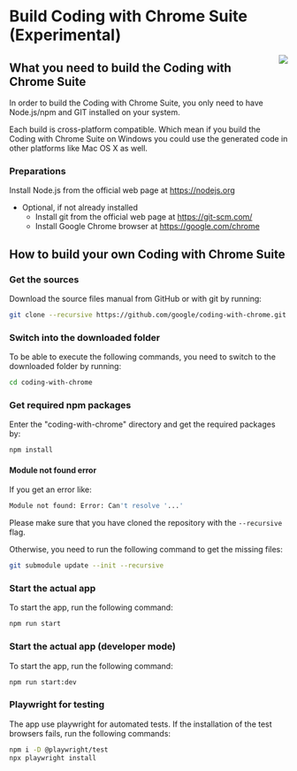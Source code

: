 # Build Coding with Chrome Suite (Experimental)

<img src="static_files/images/cwc_logo.png" align="right">

## What you need to build the Coding with Chrome Suite

In order to build the Coding with Chrome Suite, you only need to have Node.js/npm
and GIT installed on your system.

Each build is cross-platform compatible. Which mean if you build the
Coding with Chrome Suite on Windows you could use the generated code in other
platforms like Mac OS X as well.

### Preparations

Install Node.js from the official web page at <https://nodejs.org>

- Optional, if not already installed
  - Install git from the official web page at <https://git-scm.com/>
  - Install Google Chrome browser at <https://google.com/chrome>

## How to build your own Coding with Chrome Suite

### Get the sources

Download the source files manual from GitHub or with git by running:

```bash
git clone --recursive https://github.com/google/coding-with-chrome.git
```

### Switch into the downloaded folder

To be able to execute the following commands, you need to switch to the
downloaded folder by running:

```bash
cd coding-with-chrome
```

### Get required npm packages

Enter the "coding-with-chrome" directory and get the required packages by:

```bash
npm install
```

#### Module not found error

If you get an error like:

```bash
Module not found: Error: Can't resolve '...'
```

Please make sure that you have cloned the repository with the `--recursive` flag.

Otherwise, you need to run the following command to get the missing files:

```bash
git submodule update --init --recursive
```

### Start the actual app

To start the app, run the following command:

```bash
npm run start
```

### Start the actual app (developer mode)

To start the app, run the following command:

```bash
npm run start:dev
```

### Playwright for testing

The app use playwright for automated tests. If the installation of the test browsers fails, run the following commands:

```bash
npm i -D @playwright/test
npx playwright install
```
